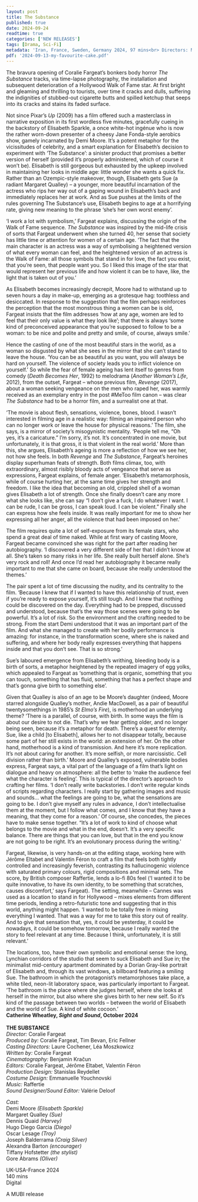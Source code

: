 ```yaml
---
layout: post
title: The Substance
published: true
date: 2024-09-24
readtime: true
categories: ['NEW RELEASES']
tags: [Drama, Sci-Fi]
metadata: 'Iran, France, Sweden, Germany 2024, 97 mins<br> Directors: Maryam Moghaddam, Behtash Sanaeeha'
pdf: '2024-09-13-my-favourite-cake.pdf'
---
```


The bravura opening of Coralie Fargeat’s bonkers body horror _The Substance_ tracks, via time-lapse photography, the installation and subsequent deterioration of a Hollywood Walk of Fame star. At first bright and gleaming and thrilling to tourists, over time it cracks and dulls, suffering the indignities of stubbed-out cigarette butts and spilled ketchup that seeps into its cracks and stains its faded surface.

Not since Pixar’s _Up_ (2009) has a film offered such a masterclass in narrative exposition in its first wordless five minutes, gracefully cueing in the backstory of Elisabeth Sparkle, a once white-hot ingénue who is now the rather worn-down presenter of a cheesy Jane Fonda-style aerobics show, gamely incarnated by Demi Moore. It’s a potent metaphor for the vicissitudes of celebrity, and a smart explanation for Elisabeth’s decision to experiment with ‘The Substance’: a sinister product that promises a better version of herself (provided it’s properly administered, which of course it won’t be). Elisabeth is still gorgeous but exhausted by the upkeep involved in maintaining her looks in middle age: little wonder she wants a quick fix. Rather than an Ozempic-style makeover, though, Elisabeth gets Sue (a radiant Margaret Qualley) – a younger, more beautiful incarnation of the actress who rips her way out of a gaping wound in Elisabeth’s back and immediately replaces her at work. And as Sue pushes at the limits of the rules governing The Substance’s use, Elisabeth begins to age at a horrifying rate, giving new meaning to the phrase ‘she’s her own worst enemy’.

‘I work a lot with symbolism,’ Fargeat explains, discussing the origin of the Walk of Fame sequence. _The Substance_ was inspired by the mid-life crisis of sorts that Fargeat underwent when she turned 40, her sense that society has little time or attention for women of a certain age. ‘The fact that the main character is an actress was a way of symbolising a heightened version of what every woman can feel, and the heightened version of an actress is the Walk of Fame: all those symbols that stand in for love, the fact you exist, that you’re seen, that people want you. So I liked this image of the star that would represent her previous life and how violent it can be to have, like, the light that is taken out of you.’

As Elisabeth becomes increasingly decrepit, Moore had to withstand up to seven hours a day in make-up, emerging as a grotesque hag: toothless and desiccated. In response to the suggestion that the film perhaps reinforces the perception that the most monstrous thing a women can be is old, Fargeat insists that the film addresses ‘how at any age, women are led to feel that their only value is what they look like’; that there is always ‘some kind of preconceived appearance that you’re supposed to follow to be a woman: to be nice and polite and pretty and smile, of course, always smile.’

Hence the casting of one of the most beautiful stars in the world, as a woman so disgusted by what she sees in the mirror that she can’t stand to leave the house. ‘You can be as beautiful as you want, you will always be hard on yourself. The violence of society leads you to inflict violence on yourself.’ So while the fear of female ageing has lent itself to genres from comedy (_Death Becomes Her_, 1992) to melodrama (_Another Woman’s Life_, 2012), from the outset, Fargeat – whose previous film, _Revenge_ (2017), about a woman seeking vengeance on the men who raped her, was warmly received as an exemplary entry in the post #MeToo film canon – was clear _The Substance_ had to be a horror film, and a surrealist one at that.

‘The movie is about flesh, sensations, violence, bones, blood. I wasn’t interested in filming age in a realistic way: filming an impaired person who can no longer work or leave the house for physical reasons.’ The film, she says, is a mirror of society’s misogynistic mentality. ‘People tell me, “Oh yes, it’s a caricature.” I’m sorry, it’s not. It’s concentrated in one movie, but unfortunately, it is that gross, it is that violent in the real world.’ More than this, she argues, Elisabeth’s ageing is more a reflection of how we see her, not how she feels. In both _Revenge_ and _The Substance_, Fargeat’s heroines display superhuman feats of strength. Both films climax, too, with extraordinary, almost risibly bloody acts of vengeance that serve as expressions, Fargeat explains, of female anger. ‘Elisabeth’s metamorphosis, while of course hurting her, at the same time gives her strength and freedom. I like the idea that becoming an old, crippled shell of a woman gives Elisabeth a lot of strength. Once she finally doesn’t care any more what she looks like, she can say “I don’t give a fuck, I do whatever I want. I can be rude, I can be gross, I can speak loud. I can be violent.” Finally she can express how she feels inside. It was really important for me to show her expressing all her anger, all the violence that had been imposed on her.’

The film requires quite a lot of self-exposure from its female stars, who spend a great deal of time naked. While at first wary of casting Moore, Fargeat became convinced she was right for the part after reading her autobiography. ‘I discovered a very different side of her that I didn’t know at all. She’s taken so many risks in her life. She really built herself alone. She’s very rock and roll! And once I’d read her autobiography it became really important to me that she came on board, because she really understood the themes.’

The pair spent a lot of time discussing the nudity, and its centrality to the film. ‘Because I knew that if I wanted to have this relationship of trust, even if you’re ready to expose yourself, it’s still tough. And I knew that nothing could be discovered on the day. Everything had to be prepped, discussed and understood, because that’s the way those scenes were going to be powerful. It’s a lot of risk. So the environment and the crafting needed to be strong. From the start Demi understood that it was an important part of the film. And what she managed to create with her bodily performance is amazing: for instance, in the transformation scene, where she is naked and suffering, and where her body really expresses everything that happens inside and that you don’t see. That is so strong.’

Sue’s laboured emergence from Elisabeth’s writhing, bleeding body is a birth of sorts, a metaphor heightened by the repeated imagery of egg yolks, which appealed to Fargeat as ‘something that is organic, something that you can touch, something that has fluid, something that has a perfect shape and that’s gonna give birth to something else’.

Given that Qualley is also of an age to be Moore’s daughter (indeed, Moore starred alongside Qualley’s mother, Andie MacDowell, as a pair of beautiful twentysomethings in 1985’s _St Elmo’s Fire_), is motherhood an underlying theme? ‘There is a parallel, of course, with birth. In some ways the film is about our desire to not die. That’s why we fear getting older, and no longer being seen, because it’s a metaphor for death. There’s a quest for eternity. Sue, like a child [to Elisabeth], allows her to not disappear totally, because some part of her still exists in the world: an extension of her. On the other hand, motherhood is a kind of transmission. And here it’s more replication. It’s not about caring for another. It’s more selfish, or more narcissistic. Cell division rather than birth.’ Moore and Qualley’s exposed, vulnerable bodies express, Fargeat says, a vital part of the language of a film that’s light on dialogue and heavy on atmosphere: all the better to ‘make the audience feel what the character is feeling’. This is typical of the director’s approach to crafting her films. ‘I don’t really write backstories. I don’t write regular kinds of scripts regarding characters. I really start by gathering images and music and sounds… what the feelings are going to be, what the sensations are going to be. I don’t give myself any rules in advance, I don’t intellectualise them at the moment, but I follow what comes, and I know that they have a meaning, that they come for a reason.’ Of course, she concedes, the pieces have to make sense together. “It’s a lot of work to kind of choose what belongs to the movie and what in the end, doesn’t. It’s a very specific balance. There are things that you can love, but that in the end you know are not going to be right. It’s an evolutionary process during the writing.’

Fargeat, likewise, is very hands-on at the editing stage, working here with Jérôme Eltabet and Valentin Féron to craft a film that feels both tightly controlled and increasingly feverish, contrasting its hallucinogenic violence with saturated primary colours, rigid compositions and minimal sets. The score, by British composer Raffertie, lends a lo-fi 80s feel (‘I wanted it to be quite innovative, to have its own identity, to be something that scratches, causes discomfort,’ says Fargeat). The setting, meanwhile – Cannes was used as a location to stand in for Hollywood – mixes elements from different time periods, lending a retro-futuristic tone and suggesting that in this world, anything might happen. ‘I wanted to be totally free in mixing everything I wanted. That was a way for me to take this story out of reality. And to give that sensation that, yes, it could be yesterday, it could be nowadays, it could be somehow tomorrow, because I really wanted the story to feel relevant at any time. Because I think, unfortunately, it is still relevant.’

The locations, too, have their own symbolic and emotional sense: the long, Lynchian corridors of the studio that seem to suck Elisabeth and Sue in; the minimalist mid-century apartment dominated by a Dorian Gray-like portrait of Elisabeth and, through its vast windows, a billboard featuring a smiling Sue. The bathroom in which the protagonist’s metamorphoses take place, a white tiled, neon-lit laboratory space, was particularly important to Fargeat. ‘The bathroom is the place where she judges herself, where she looks at herself in the mirror, but also where she gives birth to her new self. So it’s kind of the passage between two worlds – between the world of Elisabeth and the world of Sue. A kind of white cocoon.’  
**Catherine Wheatley, _Sight and Sound_, October 2024**  
<br>
**THE SUBSTANCE**  
_Director:_ Coralie Fargeat  
_Produced by:_ Coralie Fargeat, Tim Bevan, Eric Fellner  
_Casting Directors:_ Laure Cochener, Léa Moszkowicz  
_Written by:_ Coralie Fargeat  
_Cinematography:_ Benjamin Kračun  
_Editors:_ Coralie Fargeat, Jérôme Eltabet, Valentin Féron  
_Production Design:_ Stanislas Reydellet  
_Costume Design:_ Emmanuelle Youchnovski  
_Music:_ Raffertie  
_Sound Designer/Sound Editor:_ Valérie Deloof  

_Cast:_  
Demi Moore _(Elisabeth Sparkle)_  
Margaret Qualley _(Sue)_  
Dennis Quaid _(Harvey)_  
Hugo Diego Garcia _(Diego)_  
Oscar Lesage _(Troy)_  
Joseph Balderrama _(Craig Silver)_  
Alexandra Barton _(encourager)_  
Tiffany Hofstetter _(the stylist)_  
Gore Abrams _(Oliver)_  

UK-USA-France 2024  
140 mins  
Digital  

A MUBI release  
<!--stackedit_data:
eyJoaXN0b3J5IjpbLTE5MzE1MjQwMTYsLTY0MzM5MjYxNF19
-->